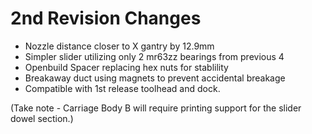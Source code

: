 # 2nd Revision Changes

- Nozzle distance closer to X gantry by 12.9mm
- Simpler slider utilizing only 2 mr63zz bearings from previous 4
- Openbuild Spacer replacing hex nuts for stablility
- Breakaway duct using magnets to prevent accidental breakage
- Compatible with 1st release toolhead and dock.


(Take note - Carriage Body B will require printing support for the slider dowel section.)
